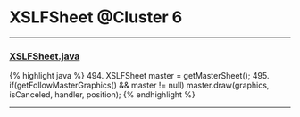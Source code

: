 # XSLFSheet @Cluster 6

***

### [XSLFSheet.java](https://searchcode.com/codesearch/view/97406768/)
{% highlight java %}
494. XSLFSheet master = getMasterSheet();
495. if(getFollowMasterGraphics() && master != null) master.draw(graphics, isCanceled, handler, position);
{% endhighlight %}

***

